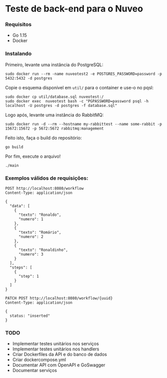# Teste de back-end para o Nuveo

### Requisitos

- Go 1.15
- Docker

### Instalando

Primeiro, levante uma instância do PostgreSQL:

```
sudo docker run --rm -name nuveotest2 -e POSTGRES_PASSWORD=password -p 5432:5432 -d postgres
```

Copie o esquema disponível em `util/` para o container e use-o no pqsl:

```
sudo docker cp util/database.sql nuveotest:/
sudo docker exec  nuveotest bash -c "PGPASSWORD=password psql -h localhost -U postgres -d postgres -f database.sql"
```

Logo após, levante uma instância do RabbitMQ:

```
sudo docker run -d --rm --hostname my-rabbittest --name some-rabbit -p 15672:15672 -p 5672:5672 rabbitmq:management
```

Feito isto, faça o build do repositório:

```
go build
```

Por fim, execute o arquivo!

```
./main
```

### Exemplos válidos de requisições:

```
POST http://localhost:8080/workflow
Content-Type: application/json

{
  "data": [
    {
      "texto": "Ronaldo",
      "numero": 1
    },
    {
      "texto": "Romário",
      "numero": 2
    },
    {
      "texto": "Ronaldinho",
      "numero": 3
    }
  ],
  "steps": [
    {
      "step": 1
    }
  ]
}
```

```
PATCH POST http://localhost:8080/workflow/{uuid}
Content-Type: application/json

{
  status: "inserted"
}
```

### TODO

- Implementar testes unitários nos serviços
- Implementar testes unitários nos handlers
- Criar Dockerfiles da API e do banco de dados
- Criar dockercompose.yml
- Documentar API com OpenAPI e GoSwagger
- Documentar serviços
